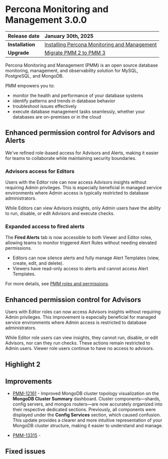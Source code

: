 # Percona Monitoring and Management 3.0.0 

| **Release date** | January 30th, 2025                                                                                  |
| ----------------- | :---------------------------------------------------------------------------------------------- |
| **Installation** | [Installing Percona Monitoring and Management](../quickstart/quickstart.md) |
| **Upgrade**| [Migrate PMM 2 to PMM 3](../pmm-upgrade/migrating_from_pmm_2.md)


Percona Monitoring and Management (PMM) is an open source database monitoring, management, and observability solution for MySQL, PostgreSQL, and MongoDB.

PMM empowers you to: 

- monitor the health and performance of your database systems
- identify patterns and trends in database behavior
- troubleshoot issues effectively
- execute database management tasks seamlessly, whether your databases are on-premises or in the cloud


## Enhanced permission control for Advisors and Alerts

We've refined role-based access for Advisors and Alerts, making it easier for teams to collaborate while maintaining security boundaries.

### Advisors access for Editors

Users with the Editor role can now access Advisors insights without requiring Admin privileges. This is especially beneficial in managed service environments where Admin access is typically restricted to database administrators.

While Editors can view Advisors insights, only Admin users have the ability to run, disable, or edit Advisors and execute checks.

### Expanded access to fired alerts

The **Fired Alerts** tab is now accessible to both Viewer and Editor roles, allowing teams to monitor triggered Alert Rules without needing elevated permissions.

- Editors can now silence alerts and fully manage Alert Templates (view, create, edit, and delete).
- Viewers have read-only access to alerts and cannot access Alert Templates.

For more details, see [PMM roles and permissions](../admin/roles/index.md).

## Enhanced permission control for Advisors

Users with Editor roles can now access Advisors insights without requiring Admin privileges. This improvement is especially beneficial for managed service environments where Admin access is restricted to database administrators. 

While Editor role users can view insights, they cannot run, disable, or edit Advisors, nor can they run checks. These actions remain restricted to Admin users. Viewer role users continue to have no access to advisors. 

## Highlight 2



## Improvements

- [PMM-12161](https://perconadev.atlassian.net/browse/PMM-12161) - Improved MongoDB cluster topology visualization on the **MongoDB Cluster Summary** dashboard. Cluster components—shards, config servers, and mongos routers—are now accurately organized into their respective dedicated sections. Previously, all components were displayed under the **Config Services** section, which caused confusion. This update provides a clearer and more intuitive representation of your MongoDB cluster structure, making it easier to understand and manage.


- [PMM-13315](https://perconadev.atlassian.net/browse/PMM-13315) - 


## Fixed issues
